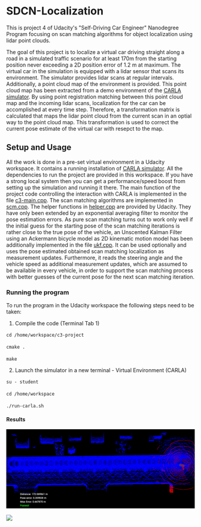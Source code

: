 # SDCN-Localization

This is project 4 of Udacity's "Self-Driving Car Engineer" Nanodegree Program focusing on scan matching algorithms for object localization using lidar point clouds.

The goal of this project is to localize a virtual car driving straight along a road in a simulated traffic scenario for at least 170m from the starting position never exceeding a 2D position error of 1.2 m at maximum. The virtual car in the simulation is equipped with a lidar sensor that scans its environment. The simulator provides lidar scans at regular intervals. Additionally, a point cloud map of the environment is provided. This point cloud map has been extracted from a demo environment of the [CARLA simulator](https://carla.org/). By using point registration matching between this point cloud map and the incoming lidar scans, localization for the car can be accomplished at every time step. Therefore, a transformation matrix is calculated that maps the lidar point cloud from the current scan in an optial way to the point cloud map. This transformation is used to correct the current pose estimate of the virtual car with resepct to the map.

## Setup and Usage
All the work is done in a pre-set virtual environment in a Udacity workspace. It contains a running installation of [CARLA simulator](https://carla.org/). All the dependencies to run the project are provided in this workspace. If you have a strong local system then you can get a performance/speed boost from setting up the simulation and running it there. The main function of the project code controlling the interaction with CARLA is implemented in the file [c3-main.cpp](./c3-main.cpp). The scan matching algorithms are implemented in [scm.cpp](./scm.cpp). The helper functions in [helper.cpp](./helper.cpp) are provided by Udacity. They have only been extended by an exponential averaging filter to monitor the pose estimation errors. As pure scan matching turns out to work only well if the initial guess for the starting pose of the scan matching iterations is rather close to the true pose of the vehicle, an Unscented Kalman Filter using an Ackermann bicycle model as 2D kinematic motion model has been additionally implemented in the file [ukf.cpp](./ukf.cpp). It can be used optionally and uses the pose estimated obtained scan matching localization as measurement updates. Furthermore, it reads the steering angle and the vehicle speed as additional measurement updates, which are assumed to be available in every vehicle, in order to support the scan matching process with better guesses of the current pose for the next scan matching iteration.

### Running the program
To run the program in the Udacity workspace the following steps need to be taken:

1. Compile the code (Terminal Tab 1)

```
cd /home/workspace/c3-project

cmake .

make
```

2. Launch the simulator in a new terminal - Virtual Environment (CARLA)

```
su - student

cd /home/workspace

./run-carla.sh
```
#### Results

<img src="results/scan_matching.png"/>

![](https://github.com/conscxs/SDCN-Localization/blob/main/results/scan_matching_movie_playback.gif)
